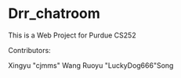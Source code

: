# Drr_chatroom

This is a Web Project for Purdue CS252

Contributors:

Xingyu "cjmms" Wang
Ruoyu "LuckyDog666"Song